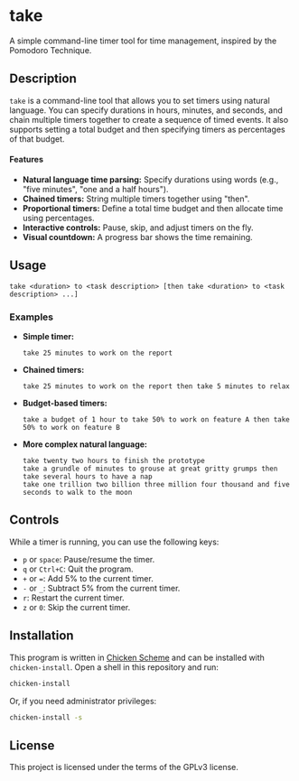 # take

A simple command-line timer tool for time management, inspired by the Pomodoro Technique.

## Description

`take` is a command-line tool that allows you to set timers using natural language. You can specify durations in hours, minutes, and seconds, and chain multiple timers together to create a sequence of timed events. It also supports setting a total budget and then specifying timers as percentages of that budget.

#### Features

-   **Natural language time parsing:** Specify durations using words (e.g., "five minutes", "one and a half hours").
-   **Chained timers:** String multiple timers together using "then".
-   **Proportional timers:** Define a total time budget and then allocate time using percentages.
-   **Interactive controls:** Pause, skip, and adjust timers on the fly.
-   **Visual countdown:** A progress bar shows the time remaining.

## Usage

```
take <duration> to <task description> [then take <duration> to <task description> ...]
```

### Examples

-   **Simple timer:**
    ```
    take 25 minutes to work on the report
    ```

-   **Chained timers:**
    ```
    take 25 minutes to work on the report then take 5 minutes to relax
    ```

-   **Budget-based timers:**
    ```
    take a budget of 1 hour to take 50% to work on feature A then take 50% to work on feature B
    ```

-   **More complex natural language:**
    ```
    take twenty two hours to finish the prototype
    take a grundle of minutes to grouse at great gritty grumps then take several hours to have a nap
    take one trillion two billion three million four thousand and five seconds to walk to the moon
    ```

## Controls

While a timer is running, you can use the following keys:

-   `p` or `space`: Pause/resume the timer.
-   `q` or `Ctrl+C`: Quit the program.
-   `+` or `=`: Add 5% to the current timer.
-   `-` or `_`: Subtract 5% from the current timer.
-   `r`: Restart the current timer.
-   `z` or `0`: Skip the current timer.

## Installation

This program is written in [Chicken Scheme](https://www.call-cc.org/) and can be installed with `chicken-install`.  Open a shell in this repository and run:

```bash
chicken-install
```

Or, if you need administrator privileges:

```bash
chicken-install -s
```

## License

This project is licensed under the terms of the GPLv3 license.
